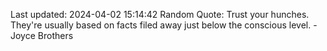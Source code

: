 Last updated: 2024-04-02 15:14:42
Random Quote: Trust your hunches. They're usually based on facts filed away just below the conscious level. - Joyce Brothers